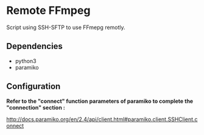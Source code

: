 # Remote FFmpeg

Script using SSH-SFTP to use FFmepg remotly.

## Dependencies
* python3
* paramiko

## Configuration

**Refer to the "connect" function parameters of paramiko to complete the "connection" section :**

http://docs.paramiko.org/en/2.4/api/client.html#paramiko.client.SSHClient.connect